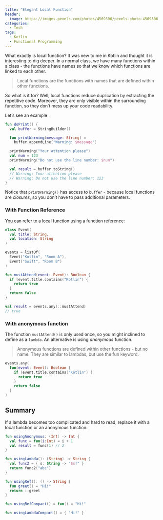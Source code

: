 ```yaml
---
title: "Elegant Local Function"
header:
  image: https://images.pexels.com/photos/4569306/pexels-photo-4569306.jpeg
categories:
  - Tech
tags:
  - Kotlin
  - Functional Programming
---
```


What exactly is local function? It was new to me in Kotlin and thought it is interesting to dig deeper. In a normal class, we have many functions within a class - the functions have names so that we know which functions are linked to each other.

> Local functions are the functions with names that are defined within other functions.

So what is it for? Well, local functions reduce duplication by extracting the repetitive code. Moreover, they are only visible within the surrounding function, so they don’t mess up your code readability.

Let’s see an example :

```kotlin
fun doPrint() {
  val buffer = StringBuilder()

  fun printWarning(message: String) =
    buffer.appendLine("Warning: $message")

  printWarning("Your attention please")
  val num = 123
  printWarning("Do not use the line number: $num")

  val result = buffer.toString()
  // Warning: Your attention please
  // Warning: Do not use the line number: 123
}
```

Notice that `printWarning()` has access to `buffer` - because local functions are _closures_, so you don’t have to pass additional parameters.

### With Function Reference

You can refer to a local function using a function reference:

```kotlin
class Event(
  val title: String,
  val location: String
)
```

```kotlin
events = listOf(
  Event("Kotlin", "Room A"),
  Event("Swift", "Room B")
)

fun mustAttend(event: Event): Boolean {
  if (event.title.contains("Kotlin") {
    return true
  }
  return false
}

val result = events.any(::mustAttend)
// true
```

### With anonymous function

The function `mustAttend()` is only used once, so you might inclined to define as a `lambda`. An alternative is using _anonymous_ function.

> Anonymous functions are defined within other functions - but no name. They are similar to lambdas, but use the fun keyword.

```kotlin
events.any(
  fun(event: Event): Boolean {
    if (event.title.contains("Kotlin") {
      return true
    }
    return false
  }
)
```

## Summary

If a lambda becomes too complicated and hard to read, replace it with a local function or an anonymous function.

```kotlin
fun usingAnonymous: (Int) -> Int {
  val func = fun(i:Int) = i + 1
  val result = func(1) // 2
}
```

```kotlin
fun usingLambda(): (String) -> String {
  val func2 = { s: String -> "$s!" }
  return func2("abc")
}
```

```kotlin
fun usingRef(): () -> String {
  fun greet() = "Hi!"
  return ::greet
}
```

```kotlin
fun usingRefCompact() = fun() = "Hi!"
```

```kotlin
fun usingLambdaCompact() = { "Hi!" }
```
